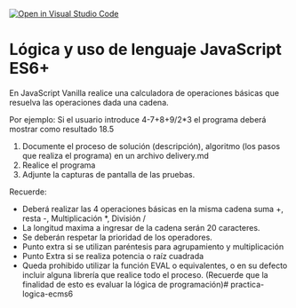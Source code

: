 [![Open in Visual Studio Code](https://classroom.github.com/assets/open-in-vscode-f059dc9a6f8d3a56e377f745f24479a46679e63a5d9fe6f495e02850cd0d8118.svg)](https://classroom.github.com/online_ide?assignment_repo_id=7353604&assignment_repo_type=AssignmentRepo)
# Lógica y uso de lenguaje JavaScript ES6+

En JavaScript Vanilla  realice una calculadora de operaciones básicas que 
resuelva las operaciones dada una cadena. 

Por ejemplo: Si el usuario introduce 4-7+8+9/2*3 el programa deberá mostrar como 
resultado 18.5 

1. Documente el proceso de solución (descripción), algoritmo (los pasos que 
realiza el programa) en un archivo delivery.md
2. Realice el programa
3. Adjunte la capturas de pantalla de las pruebas.

Recuerde: 
- Deberá realizar las 4 operaciones básicas en la misma cadena suma +, resta -, 
Multiplicación *, División / 
- La longitud maxima a ingresar de la cadena serán 20 caracteres.
- Se deberán respetar la prioridad de los operadores.
- Punto extra si se utilizan paréntesis para agrupamiento y multiplicación 
- Punto Extra si se realiza potencia o raíz cuadrada
- Queda prohibido utilizar la función EVAL o equivalentes, o en su defecto incluir 
alguna librería que realice todo el proceso. (Recuerde que la finalidad de esto es 
evaluar la lógica de programación)# practica-logica-ecms6

